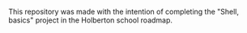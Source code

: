 This repository was made with the intention of completing the "Shell, basics" project in the Holberton school roadmap.

